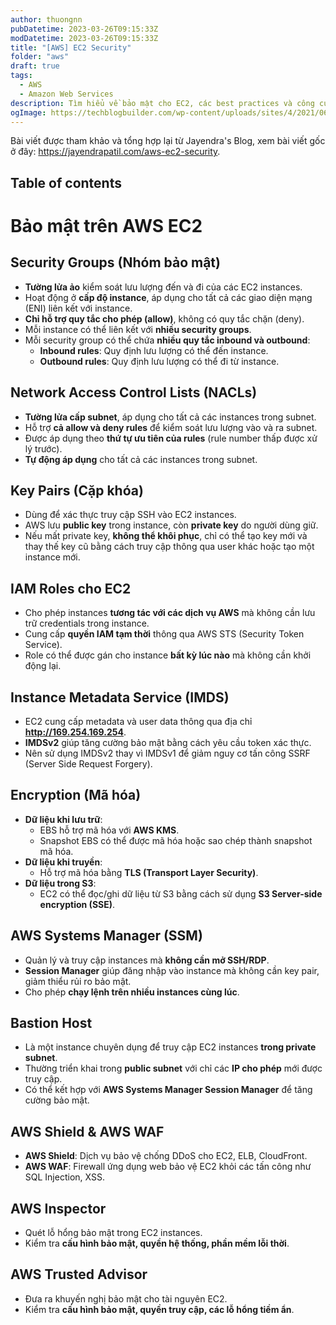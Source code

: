 ```yaml
---
author: thuongnn
pubDatetime: 2023-03-26T09:15:33Z
modDatetime: 2023-03-26T09:15:33Z
title: "[AWS] EC2 Security"
folder: "aws"
draft: true
tags:
  - AWS
  - Amazon Web Services
description: Tìm hiểu về bảo mật cho EC2, các best practices và công cụ hỗ trợ.
ogImage: https://techblogbuilder.com/wp-content/uploads/sites/4/2021/06/techblogbuilder-home.png
---
```


Bài viết được tham khảo và tổng hợp lại từ Jayendra's Blog, xem bài viết gốc ở đây: https://jayendrapatil.com/aws-ec2-security.

## Table of contents

# **Bảo mật trên AWS EC2**

## **Security Groups (Nhóm bảo mật)**

- **Tường lửa ảo** kiểm soát lưu lượng đến và đi của các EC2 instances.
- Hoạt động ở **cấp độ instance**, áp dụng cho tất cả các giao diện mạng (ENI) liên kết với instance.
- **Chỉ hỗ trợ quy tắc cho phép (allow)**, không có quy tắc chặn (deny).
- Mỗi instance có thể liên kết với **nhiều security groups**.
- Mỗi security group có thể chứa **nhiều quy tắc inbound và outbound**:
  - **Inbound rules**: Quy định lưu lượng có thể đến instance.
  - **Outbound rules**: Quy định lưu lượng có thể đi từ instance.

## **Network Access Control Lists (NACLs)**

- **Tường lửa cấp subnet**, áp dụng cho tất cả các instances trong subnet.
- Hỗ trợ **cả allow và deny rules** để kiểm soát lưu lượng vào và ra subnet.
- Được áp dụng theo **thứ tự ưu tiên của rules** (rule number thấp được xử lý trước).
- **Tự động áp dụng** cho tất cả các instances trong subnet.

## **Key Pairs (Cặp khóa)**

- Dùng để xác thực truy cập SSH vào EC2 instances.
- AWS lưu **public key** trong instance, còn **private key** do người dùng giữ.
- Nếu mất private key, **không thể khôi phục**, chỉ có thể tạo key mới và thay thế key cũ bằng cách truy cập thông qua user khác hoặc tạo một instance mới.

## **IAM Roles cho EC2**

- Cho phép instances **tương tác với các dịch vụ AWS** mà không cần lưu trữ credentials trong instance.
- Cung cấp **quyền IAM tạm thời** thông qua AWS STS (Security Token Service).
- Role có thể được gán cho instance **bất kỳ lúc nào** mà không cần khởi động lại.

## **Instance Metadata Service (IMDS)**

- EC2 cung cấp metadata và user data thông qua địa chỉ **http://169.254.169.254**.
- **IMDSv2** giúp tăng cường bảo mật bằng cách yêu cầu token xác thực.
- Nên sử dụng IMDSv2 thay vì IMDSv1 để giảm nguy cơ tấn công SSRF (Server Side Request Forgery).

## **Encryption (Mã hóa)**

- **Dữ liệu khi lưu trữ**:
  - EBS hỗ trợ mã hóa với **AWS KMS**.
  - Snapshot EBS có thể được mã hóa hoặc sao chép thành snapshot mã hóa.
- **Dữ liệu khi truyền**:
  - Hỗ trợ mã hóa bằng **TLS (Transport Layer Security)**.
- **Dữ liệu trong S3**:
  - EC2 có thể đọc/ghi dữ liệu từ S3 bằng cách sử dụng **S3 Server-side encryption (SSE)**.

## **AWS Systems Manager (SSM)**

- Quản lý và truy cập instances mà **không cần mở SSH/RDP**.
- **Session Manager** giúp đăng nhập vào instance mà không cần key pair, giảm thiểu rủi ro bảo mật.
- Cho phép **chạy lệnh trên nhiều instances cùng lúc**.

## **Bastion Host**

- Là một instance chuyên dụng để truy cập EC2 instances **trong private subnet**.
- Thường triển khai trong **public subnet** với chỉ các **IP cho phép** mới được truy cập.
- Có thể kết hợp với **AWS Systems Manager Session Manager** để tăng cường bảo mật.

## **AWS Shield & AWS WAF**

- **AWS Shield**: Dịch vụ bảo vệ chống DDoS cho EC2, ELB, CloudFront.
- **AWS WAF**: Firewall ứng dụng web bảo vệ EC2 khỏi các tấn công như SQL Injection, XSS.

## **AWS Inspector**

- Quét lỗ hổng bảo mật trong EC2 instances.
- Kiểm tra **cấu hình bảo mật, quyền hệ thống, phần mềm lỗi thời**.

## **AWS Trusted Advisor**

- Đưa ra khuyến nghị bảo mật cho tài nguyên EC2.
- Kiểm tra **cấu hình bảo mật, quyền truy cập, các lỗ hổng tiềm ẩn**.
